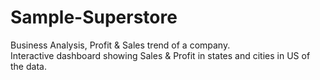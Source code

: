 # Sample-Superstore
Business Analysis, Profit & Sales trend of a company.  
Interactive dashboard showing Sales & Profit in states and cities in US of the data.

